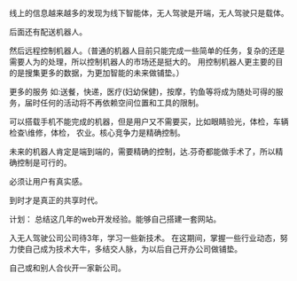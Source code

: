 线上的信息越来越多的发现为线下智能体，无人驾驶是开端，无人驾驶只是载体。

后面还有配送机器人。

然后远程控制机器人。（普通的机器人目前只能完成一些简单的任务，复杂的还是需要人为的处理，所以控制机器人的市场还是挺大的。
用控制机器人更主要的目的是搜集更多的数据，为更加智能的未来做铺垫。）

更多的服务  如:送餐，快递，医疗(妇幼保健)，按摩，钓鱼等将成为随处可得的服务，届时任何的活动将不再依赖空间位置和工具的限制。

可以搭载手机不能完成的机器，但是用户又不需要买，比如眼睛验光，体检，车辆检查\维修，体检， 农业。核心竞争力是精确控制。

未来的机器人肯定是端到端的，需要精确的控制，达.芬奇都能做手术了，所以精确控制是可行的。

必须让用户有真实感。

到时才是真正的共享时代。


计划：
总结这几年的web开发经验。能够自己搭建一套网站。


入无人驾驶公司公司待3年，学习一些新技术。
在这期间，掌握一些行业动态，努力使自己成为技术大牛，多结交人脉，为以后自己开办公司做铺垫。


自己或和别人合伙开一家新公司。


